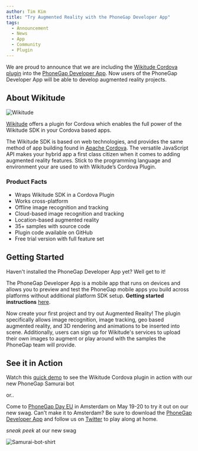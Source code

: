 ```yaml
---
author: Tim Kim
title: "Try Augmented Reality with the PhoneGap Developer App"
tags:
  - Announcement
  - News
  - App
  - Community
  - Plugin
---
```


We are proud to announce that we are including the [Wikitude Cordova plugin](http://www.wikitude.com/products/extensions/cordova-plugin-augmented-reality/) into the [PhoneGap Developer App](http://phonegap.com/products/). Now users of the PhoneGap Developer App will be able to develop augmented reality projects.

## About Wikitude

![Wikitude](/blog/uploads/2016-04/Wikitude.png)

[Wikitude](http://www.wikitude.com/) offers a plugin for Cordova which enables the full power of the Wikitude SDK in your Cordova based apps.

The Wikitude SDK is based on web technologies, and provides the same method of app building found in [Apache Cordova](https://cordova.apache.org/). The versatile JavaScript API makes your hybrid app a first class citizen when it comes to adding augmented reality features. Stick to the programming language and environment your are used to with Wikitude’s Cordova Plugin.

### Product Facts

- Wraps Wikitude SDK in a Cordova Plugin
- Works cross-platform
- Offline image recognition and tracking
- Cloud-based image recognition and tracking
- Location-based augmented reality
- 35+ samples with source code
- Plugin code available on GitHub
- Free trial version with full feature set

## Getting Started

Haven't installed the PhoneGap Developer App yet? Well get to it!

The PhoneGap Developer App is a mobile app that runs on devices and allows you to preview and test the PhoneGap mobile apps you build across platforms without additional platform SDK setup. **Getting started instructions** [here](http://docs.phonegap.com/getting-started/2-install-mobile-app/).

Now create your first project and try out Augmented Reality! The plugin specifically allows image recognition, image tracking, geo based augmented reality, and 3D rendering and animations to be inserted into scene. Additionally, users can sign up for Wikitude's services to upload their own images to augment or play around with the samples the PhoneGap team will provide.

## See it in Action

Watch this [quick demo](https://www.youtube.com/watch?v=hNOzc9rwiRg) to see the Wikitude Cordova plugin in action with our new PhoneGap Samurai bot

or..

Come to [PhoneGap Day EU](http://pgday.phonegap.com/eu2016/) in Amsterdam on May 19-20 to try it out on our new swag. Can't make it to Amsterdam? Be sure to download the [PhoneGap Developer App](http://docs.phonegap.com/getting-started/2-install-mobile-app/) and follow us on [Twitter](https://twitter.com/phonegap) to play along at home.

*sneak peek* at our new swag

![Samurai-bot-shirt](/blog/uploads/2016-04/Samurai-bot.png)
